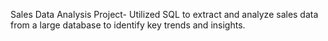 Sales Data Analysis Project- Utilized SQL to extract and analyze sales data from a large database to identify key trends and insights.
